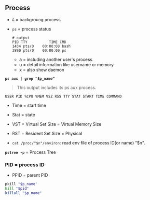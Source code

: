 ## Process
* `&` = backgroung process

* `ps` = process status
    ```
    # output
    PID TTY          TIME CMD
    1434 pts/0    00:00:00 bash
    3890 pts/0    00:00:00 ps
    ```
    * a = including another user's process.
    * u = detail information like username or memory
    * x = also show daemon


**`ps aux | grep "$p_name"`**
> This output includes its ps aux process.
```
USER PID %CPU %MEM VSZ RSS TTY STAT START TIME COMMAND
```
* Time = start time
* Stat = state
* VST = Virtual Set Size = Virtual Memory Size
* RST = Resident Set Size = Physical

* `cat /proc/"$n"/environ`: read env file of process ID(or name) "$n".


**`pstree -p`** = Process Tree


### PID = process ID

* PPID = parent PID

```bash
pkill "$p_name"
kill "$pid"
killall "$p_name"
```


